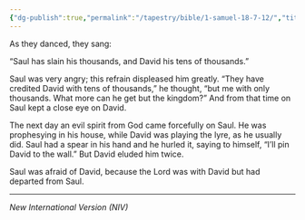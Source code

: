```yaml
---
{"dg-publish":true,"permalink":"/tapestry/bible/1-samuel-18-7-12/","title":"1 Samuel 18:7–12","hide":true,"tags":["bible","bible-verse"],"dgHomeLink":true,"dgShowLocalGraph":true,"dgEnableSearch":true}
---
```


As they danced, they sang:

“Saul has slain his thousands, and David his tens of thousands.”

 Saul was very angry; this refrain displeased him greatly. “They have credited David with tens of thousands,” he thought, “but me with only thousands. What more can he get but the kingdom?” And from that time on Saul kept a close eye on David.

 The next day an evil spirit from God came forcefully on Saul. He was prophesying in his house, while David was playing the lyre, as he usually did. Saul had a spear in his hand and he hurled it, saying to himself, “I’ll pin David to the wall.” But David eluded him twice.

Saul was afraid of David, because the Lord was with David but had departed from Saul.



---
*New International Version (NIV)*